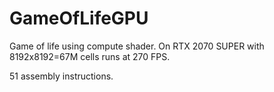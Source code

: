 # GameOfLifeGPU
Game of life using compute shader.
On RTX 2070 SUPER with 8192x8192=67M cells runs at 270 FPS.

51 assembly instructions.
